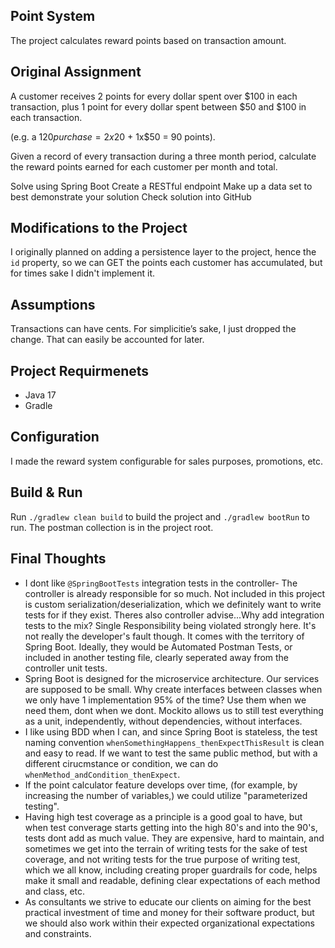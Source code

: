 ## Point System

The project calculates reward points based on transaction amount. 

## Original Assignment 

A customer receives 2 points for every dollar spent over $100 in each transaction, plus 1 point for every dollar spent between $50 and $100 in each transaction.

(e.g. a $120 purchase = 2x$20 + 1x$50 = 90 points).

Given a record of every transaction during a three month period, calculate the reward points earned for each customer per month and total.

Solve using Spring Boot
Create a RESTful endpoint
Make up a data set to best demonstrate your solution
Check solution into GitHub

## Modifications to the Project

I originally planned on adding a persistence layer to the project, hence the `id` property, so we can GET the points each customer has accumulated, but for times sake I didn't implement it. 

## Assumptions

Transactions can have cents. For simplicitie’s sake, I just dropped the change. That can easily be accounted for later. 

## Project Requirmenets

- Java 17
- Gradle

## Configuration

I made the reward system configurable for sales purposes, promotions, etc.

## Build & Run

Run `./gradlew clean build` to build the project and `./gradlew bootRun` to run. The postman collection is in the project root. 

## Final Thoughts

- I dont like `@SpringBootTests` integration tests in the controller- The controller is already responsible for so much. Not included in this project is custom serialization/deserialization, which we definitely want to write tests for if they exist. Theres also controller advise...Why add integration tests to the mix? Single Responsibility being violated strongly here. It's not really the developer's fault though. It comes with the territory of Spring Boot. Ideally, they would be Automated Postman Tests, or included in another testing file, clearly seperated away from the controller unit tests. 
- Spring Boot is designed for the microservice architecture. Our services are supposed to be small. Why create interfaces between classes when we only have 1 implementation 95% of the time? Use them when we need them, dont when we dont. Mockito allows us to still test everything as a unit, independently, without dependencies, without interfaces. 
- I like using BDD when I can, and since Spring Boot is stateless, the test naming convention `whenSomethingHappens_thenExpectThisResult` is clean and easy to read. If we want to test the same public method, but with a different cirucmstance or condition, we can do `whenMethod_andCondition_thenExpect`. 
- If the point calculator feature develops over time, (for example, by increasing the number of variables,) we could utilize "parameterized testing".
- Having high test coverage as a principle is a good goal to have, but when test converage starts getting into the high 80's and into the 90's, tests dont add as much value. They are expensive, hard to maintain, and sometimes we get into the terrain of writing tests for the sake of test coverage, and not writing tests for the true purpose of writing test, which we all know, including creating proper guardrails for code, helps make it small and readable, defining clear expectations of each method and class, etc. 
- As consultants we strive to educate our clients on aiming for the best practical investment of time and money for their software product, but we should also work within their expected organizational expectations and constraints. 
